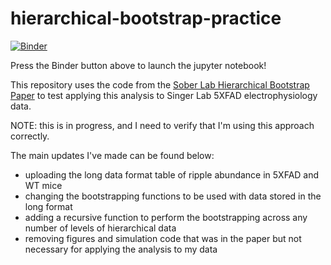 # hierarchical-bootstrap-practice

[![Binder](https://mybinder.org/badge_logo.svg)](https://mybinder.org/v2/gh/stephprince/hierarchical-bootstrap-practice.git/e83938c?filepath=hierarchical-bootstrap-ripple-abundance-test.ipynb)

Press the Binder button above to launch the jupyter notebook!

This repository uses the code from the [Sober Lab Hierarchical Bootstrap Paper](https://github.com/soberlab/Hierarchical-Bootstrap-Paper) to test applying this analysis to Singer Lab 5XFAD electrophysiology data.

NOTE: this is in progress, and I need to verify that I'm using this approach correctly.

The main updates I've made can be found below:
  * uploading the long data format table of ripple abundance in 5XFAD and WT mice
  * changing the bootstrapping functions to be used with data stored in the long format 
  * adding a recursive function to perform the bootstrapping across any number of levels of hierarchical data
  * removing figures and simulation code that was in the paper but not necessary for applying the analysis to my data
